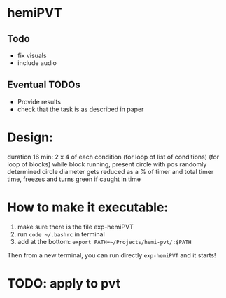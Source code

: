 # hemiPVT

## Todo

- fix visuals
- include audio

## Eventual TODOs

- Provide results
- check that the task is as described in paper

# Design:

duration 16 min: 2 x 4 of each condition (for loop of list of conditions)
(for loop of blocks)
while block running, present circle with pos randomly determined
circle diameter gets reduced as a % of timer and total timer time, freezes and turns green if caught in time

# How to make it executable:

1. make sure there is the file exp-hemiPVT
2. run `code ~/.bashrc` in terminal
3. add at the bottom: `export PATH=~/Projects/hemi-pvt/:$PATH`

Then from a new terminal, you can run directly `exp-hemiPVT` and it starts!

# TODO: apply to pvt
